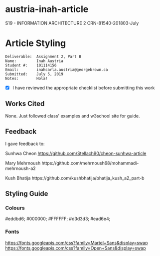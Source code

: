 # austria-inah-article
S19 - INFORMATION ARCHITECTURE 2 CRN-81540-201803-July

# Article Styling

```
Deliverable:  Assignment 2, Part B
Name:         Inah Austria
Student #:    101114156
Email:        inahcarla.austria@georgebrown.ca
Submitted:    July 5, 2019
Notes:        Hola!
```
- [X] I have reviewed the appropriate checklist before submitting this work

## Works Cited
None. Just followed class' examples and w3school site for guide.

## Feedback
I gave feedback to:

Sunhwa Cheon https://github.com/Stellach90/cheon-sunhwa-article
<p> Mary Mehrnoush https://github.com/mehrnoush68/mohammadi-mehrnoush-a2 </p>
<p> Kush Bhatija https://github.com/kushbhatija/bhatija_kush_a2_part-b </p>

## Styling Guide

### Colours
 #eddbd6;
 #000000;
 #FFFFFF;
 #d3d3d3;
 #ead6e4;


### Fonts
https://fonts.googleapis.com/css?family=Martel+Sans&display=swap
https://fonts.googleapis.com/css?family=Open+Sans&display=swap
